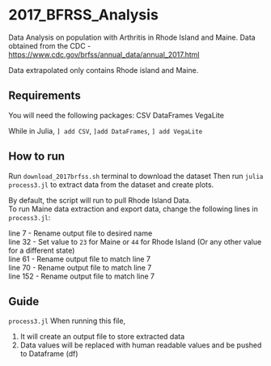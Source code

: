 # 2017_BFRSS_Analysis
Data Analysis on population with Arthritis in Rhode Island and Maine.
Data obtained from the CDC - https://www.cdc.gov/brfss/annual_data/annual_2017.html

Data extrapolated only contains Rhode island and Maine.
## Requirements
You will need the following packages:
CSV
DataFrames
VegaLite

While in Julia, `] add CSV`, `]add DataFrames`, `] add VegaLite`

## How to run
Run `download_2017brfss.sh` terminal to download the dataset
Then run `julia process3.jl` to extract data from the dataset and create plots.

By default, the script will run to pull Rhode Island Data.<br>
To run Maine data extraction and export data, change the following lines in `process3.jl`:

line 7   - Rename output file to desired name<br>
line 32  - Set value to `23` for Maine or `44` for Rhode Island (Or any other value for a different state)<br>
line 61  - Rename output file to match line 7<br>
line 70  - Rename output file to match line 7<br>
line 152 - Rename output file to match line 7<br>

## Guide

`process3.jl` When running this file,

1) It will create an output file to store extracted data<br>
2) Data values will be replaced with human readable values and be pushed to Dataframe (df)<br>
